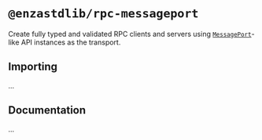 # `@enzastdlib/rpc-messageport`

Create fully typed and validated RPC clients and servers using [`MessagePort`](https://developer.mozilla.org/en-US/docs/Web/API/MessagePort)-like API instances as the transport.

## Importing

...

## Documentation

...
